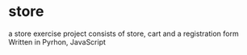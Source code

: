 # store
a store exercise project 
consists of store, cart and a registration form
Written in Pyrhon, JavaScript 

